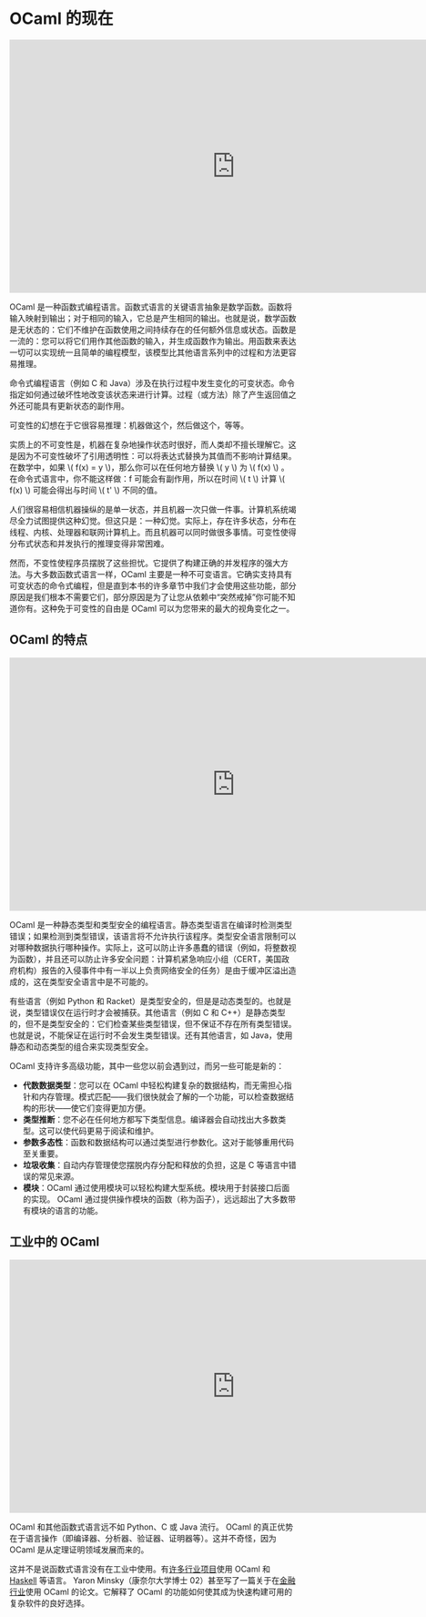 # OCaml 的现在

<iframe width="791" height="445" src="https://www.youtube.com/embed/JTEwC3HihFc" title="Functional Programming - What | OCaml Programming | Chapter 1 Video 2" frameborder="0" allow="accelerometer; autoplay; clipboard-write; encrypted-media; gyroscope; picture-in-picture; web-share" referrerpolicy="strict-origin-when-cross-origin" allowfullscreen></iframe>


OCaml 是一种函数式编程语言。函数式语言的关键语言抽象是数学函数。函数将输入映射到输出；对于相同的输入，它总是产生相同的输出。也就是说，数学函数是无状态的：它们不维护在函数使用之间持续存在的任何额外信息或状态。函数是一流的：您可以将它们用作其他函数的输入，并生成函数作为输出。用函数来表达一切可以实现统一且简单的编程模型，该模型比其他语言系列中的过程和方法更容易推理。

命令式编程语言（例如 C 和 Java）涉及在执行过程中发生变化的可变状态。命令指定如何通过破坏性地改变该状态来进行计算。过程（或方法）除了产生返回值之外还可能具有更新状态的副作用。

可变性的幻想在于它很容易推理：机器做这个，然后做这个，等等。

实质上的不可变性是，机器在复杂地操作状态时很好，而人类却不擅长理解它。这是因为不可变性破坏了引用透明性：可以将表达式替换为其值而不影响计算结果。在数学中，如果 \\( f(x) = y \\)，那么你可以在任何地方替换 \\( y \\)  为 \\( f(x) \\) 。在命令式语言中，你不能这样做：f 可能会有副作用，所以在时间 \\( t \\) 计算 \\( f(x) \\) 可能会得出与时间 \\( t' \\) 不同的值。

人们很容易相信机器操纵的是单一状态，并且机器一次只做一件事。计算机系统竭尽全力试图提供这种幻觉。但这只是：一种幻觉。实际上，存在许多状态，分布在线程、内核、处理器和联网计算机上。而且机器可以同时做很多事情。可变性使得分布式状态和并发执行的推理变得非常困难。

然而，不变性使程序员摆脱了这些担忧。它提供了构建正确的并发程序的强大方法。与大多数函数式语言一样，OCaml 主要是一种不可变语言。它确实支持具有可变状态的命令式编程，但是直到本书的许多章节中我们才会使用这些功能，部分原因是我们根本不需要它们，部分原因是为了让您从依赖中“突然戒掉”你可能不知道你有。这种免于可变性的自由是 OCaml 可以为您带来的最大的视角变化之一。

## OCaml 的特点

<iframe width="791" height="445" src="https://www.youtube.com/embed/T-DIW1dhYzo" title="OCaml | OCaml Programming | Chapter 1 Video 5" frameborder="0" allow="accelerometer; autoplay; clipboard-write; encrypted-media; gyroscope; picture-in-picture; web-share" referrerpolicy="strict-origin-when-cross-origin" allowfullscreen></iframe>

OCaml 是一种静态类型和类型安全的编程语言。静态类型语言在编译时检测类型错误；如果检测到类型错误，该语言将不允许执行该程序。类型安全语言限制可以对哪种数据执行哪种操作。实际上，这可以防止许多愚蠢的错误（例如，将整数视为函数），并且还可以防止许多安全问题：计算机紧急响应小组（CERT，美国政府机构）报告的入侵事件中有一半以上负责网络安全的任务）是由于缓冲区溢出造成的，这在类型安全语言中是不可能的。

有些语言（例如 Python 和 Racket）是类型安全的，但是是动态类型的。也就是说，类型错误仅在运行时才会被捕获。其他语言（例如 C 和 C++）是静态类型的，但不是类型安全的：它们检查某些类型错误，但不保证不存在所有类型错误。也就是说，不能保证在运行时不会发生类型错误。还有其他语言，如 Java，使用静态和动态类型的组合来实现类型安全。

OCaml 支持许多高级功能，其中一些您以前会遇到过，而另一些可能是新的：

- **代数数据类型**：您可以在 OCaml 中轻松构建复杂的数据结构，而无需担心指针和内存管理。模式匹配——我们很快就会了解的一个功能，可以检查数据结构的形状——使它们变得更加方便。
- **类型推断**：您不必在任何地方都写下类型信息。编译器会自动找出大多数类型。这可以使代码更易于阅读和维护。
- **参数多态性**：函数和数据结构可以通过类型进行参数化。这对于能够重用代码至关重要。
- **垃圾收集**：自动内存管理使您摆脱内存分配和释放的负担，这是 C 等语言中错误的常见来源。
- **模块**：OCaml 通过使用模块可以轻松构建大型系统。模块用于封装接口后面的实现。 OCaml 通过提供操作模块的函数（称为函子），远远超出了大多数带有模块的语言的功能。

## 工业中的 OCaml

<iframe width="791" height="445" src="https://www.youtube.com/embed/eNLm5Xbgmd0" title="Functional Programming - Why Part 2 | OCaml Programming | Chapter 1 Video 4" frameborder="0" allow="accelerometer; autoplay; clipboard-write; encrypted-media; gyroscope; picture-in-picture; web-share" referrerpolicy="strict-origin-when-cross-origin" allowfullscreen></iframe>

OCaml 和其他函数式语言远不如 Python、C 或 Java 流行。 OCaml 的真正优势在于语言操作（即编译器、分析器、验证器、证明器等）。这并不奇怪，因为 OCaml 是从定理证明领域发展而来的。

这并不是说函数式语言没有在工业中使用。有[许多行业项目](https://ocaml.org/industrial-users)使用 OCaml 和 [Haskell](https://wiki.haskell.org/Haskell_in_industry) 等语言。 Yaron Minsky（康奈尔大学博士 02）甚至写了一篇关于在[金融行业](http://www.journals.cambridge.org/abstract_S095679680800676X)使用 OCaml 的论文。它解释了 OCaml 的功能如何使其成为快速构建可用的复杂软件的良好选择。
